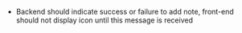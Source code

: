 * Backend should indicate success or failure to add note, front-end should not display icon until this message is received
